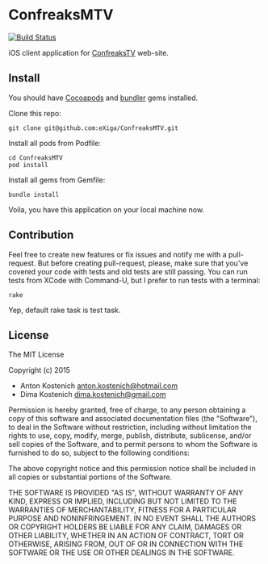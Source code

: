 ConfreaksMTV
============

[![Build Status](https://travis-ci.org/eXiga/ConfreaksMTV.svg?branch=master)](https://travis-ci.org/eXiga/ConfreaksMTV)

iOS client application for [ConfreaksTV](http://confreaks.tv) web-site.

Install
-------

You should have [Cocoapods](https://cocoapods.org) and [bundler](http://bundler.io) gems installed.

Clone this repo:

```
git clone git@github.com:eXiga/ConfreaksMTV.git
```

Install all pods from Podfile:

```
cd ConfreaksMTV
pod install
```

Install all gems from Gemfile:

```
bundle install
```

Voila, you have this application on your local machine now.

Contribution
------------

Feel free to create new features or fix issues and notify me with a pull-request.
But before creating pull-request, please, make sure that you've covered your code with tests and old tests are still passing.
You can run tests from XCode with Command-U, but I prefer to run tests with a terminal:

```
rake
```

Yep, default rake task is test task.

License
------------

The MIT License

Copyright (c) 2015

+ Anton Kostenich anton.kostenich@hotmail.com
+ Dima Kostenich dima.kostenich@gmail.com

Permission is hereby granted, free of charge, to any person obtaining a copy
of this software and associated documentation files (the "Software"), to deal
in the Software without restriction, including without limitation the rights
to use, copy, modify, merge, publish, distribute, sublicense, and/or sell
copies of the Software, and to permit persons to whom the Software is
furnished to do so, subject to the following conditions:

The above copyright notice and this permission notice shall be included in
all copies or substantial portions of the Software.

THE SOFTWARE IS PROVIDED "AS IS", WITHOUT WARRANTY OF ANY KIND, EXPRESS OR
IMPLIED, INCLUDING BUT NOT LIMITED TO THE WARRANTIES OF MERCHANTABILITY,
FITNESS FOR A PARTICULAR PURPOSE AND NONINFRINGEMENT. IN NO EVENT SHALL THE
AUTHORS OR COPYRIGHT HOLDERS BE LIABLE FOR ANY CLAIM, DAMAGES OR OTHER
LIABILITY, WHETHER IN AN ACTION OF CONTRACT, TORT OR OTHERWISE, ARISING FROM,
OUT OF OR IN CONNECTION WITH THE SOFTWARE OR THE USE OR OTHER DEALINGS IN
THE SOFTWARE.
